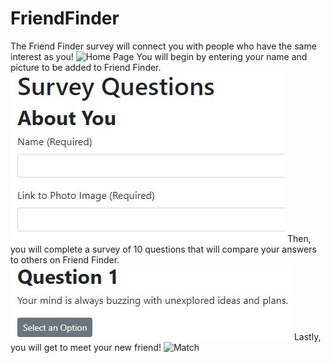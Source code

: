 # FriendFinder
The Friend Finder survey will connect you with people who have the same interest as you!
![Home Page](images/home.jpg)
You will begin by entering your name and picture to be added to Friend Finder.
![Add Profile](images/profile.jpg)
Then, you will complete a survey of 10 questions that will compare your answers to others on Friend Finder.
![Survey](images/survey.jpg)
Lastly, you will get to meet your new friend!
![Match](image.jpg)